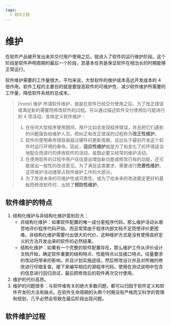 ```yaml
---
tags:
  - 软件工程
---
```


# 维护

在软件产品被开发出来并交付用户使用之后，就进入了软件的运行维护阶段。这个阶段是软件声明周期的最后一个阶段，其基本任务是保证软件在相当长的时期能够正常运行。

软件维护需要的工作量很大，平均来说，大型软件的维护成本高达开发成本的 4 倍作用。软件工程的主要目的就是要提高软件的可维护性，减少软件维护所需要的工作量，降低软件系统的总成本。

> [!note] 维护
> 所谓软件维护，就是在软件已经交付使用之后，为了改正错误或满足新的需要而修改软件的过程。可以通过描述软件交付使用后可能进行的 4 项活动，具体定义软件维护：
> 1. 在任何大型程序使用期间，用户比如会发现程序错误，并且把它们遇到的问题报告给维护人员。把纠正和改正错误的过程称为**改正性维护**。
> 2. 软件的使用寿命很容易超过硬件的更新周期，远远长于最初开发这个软件时运行环境的寿命。因此，**适应性维护**就是为了和变化了的环境适当地配合而进行的修改软件的活动，是既必要又经常的维护活动。
> 3. 在使用软件的过程中用户往往提出增加新功能或修改已有的功能，还可能提出一般性的改进意见。为了满足这类要求，需要进行**完善性维护**。这项维护活动通常占软件维护工作的大部分。
> 4. 为了改进未来的可维护性或可靠性，或为了给未来的改进奠定更好的基础而修改软件时，出现了**预防性维护**。

## 软件维护的特点

1. 结构化维护与非结构化维护差别巨大：
	- 非结构化维护：如果软件配置的唯一成分是程序代码，那么维护活动从艰苦地评价程序代码开始，而且常常由于程序内部文档不足而使评价更困难。非结构化维护需要付出很大的代价，这种维护方式是没有使用良好定义的方法开发出来的软件的必然结果。
	- 结构化维护：如果有一个完整的软件配置存在，那么维护工作从评价设计文档开始，确定软件重要的结构特点、性能特点以及接口特点。估量要求的改动将带来的影响，并且计划实施途径。然后修改设计并且对所做的修改进行仔细复查。接下来编写相应的源程序代码，使用在测试说明中包含的信息进行回归测试，最后把修改后的软件再次交付使用。
2. 维护的代价高昂。
3. 维护的问题很多：与软件维有关的绝大多数问题，都可以归因于软件定义和软件开发的方法有缺点。在软件生命周期的头两个时期没有严格而又科学的管理和规划，几乎必然会导致在最后阶段出现问题。

## 软件维护过程
